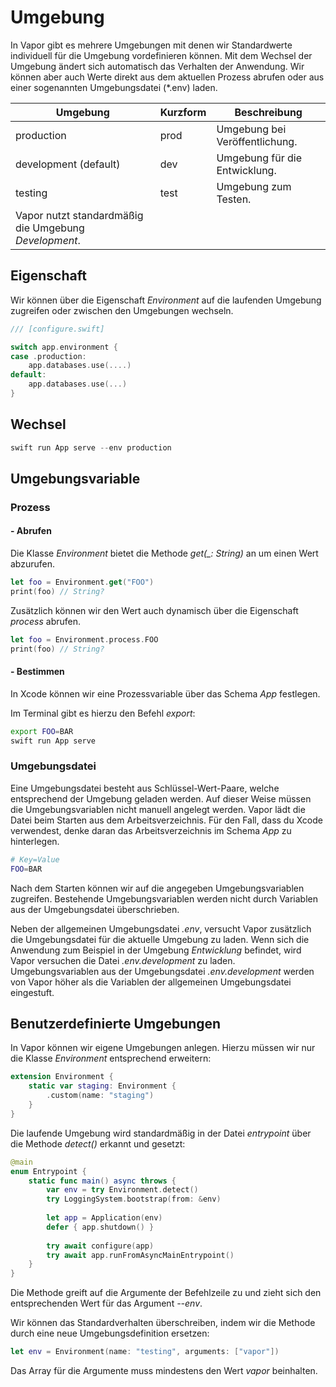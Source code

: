 # Umgebung

In Vapor gibt es mehrere Umgebungen mit denen wir Standardwerte individuell für die Umgebung vordefinieren können. Mit dem Wechsel der Umgebung ändert sich automatisch das Verhalten der Anwendung. Wir können aber auch Werte direkt aus dem aktuellen Prozess abrufen oder aus einer sogenannten Umgebungsdatei (*.env) laden.

| Umgebung              | Kurzform   | Beschreibung                                |
|-----------------------|------------|---------------------------------------------|
| production            | prod       | Umgebung bei Veröffentlichung.              |
| development (default) | dev        | Umgebung für die Entwicklung.               |
| testing               | test       | Umgebung zum Testen.                        |
| Vapor nutzt standardmäßig die Umgebung _Development_.                            |

## Eigenschaft

Wir können über die Eigenschaft _Environment_ auf die laufenden Umgebung zugreifen oder zwischen den Umgebungen wechseln.

```swift
/// [configure.swift]

switch app.environment {
case .production:
    app.databases.use(....)
default:
    app.databases.use(...)
}
```

## Wechsel

```swift
swift run App serve --env production
```

## Umgebungsvariable

### Prozess

#### - Abrufen

Die Klasse _Environment_ bietet die Methode *get(_: String)* an um einen Wert abzurufen.

```swift
let foo = Environment.get("FOO")
print(foo) // String?
```

Zusätzlich können wir den Wert auch dynamisch über die Eigenschaft _process_ abrufen.

```swift
let foo = Environment.process.FOO
print(foo) // String?
```

#### - Bestimmen

In Xcode können wir eine Prozessvariable über das Schema _App_ festlegen. 

Im Terminal gibt es hierzu den Befehl _export_:

```sh
export FOO=BAR
swift run App serve
```

### Umgebungsdatei

Eine Umgebungsdatei besteht aus Schlüssel-Wert-Paare, welche entsprechend der Umgebung geladen werden. Auf dieser Weise müssen die Umgebungsvariablen nicht manuell angelegt werden. Vapor lädt die Datei beim Starten aus dem Arbeitsverzeichnis. Für den Fall, dass du Xcode verwendest, denke daran das Arbeitsverzeichnis im Schema _App_ zu hinterlegen.

```sh
# Key=Value
FOO=BAR
```

Nach dem Starten können wir auf die angegeben Umgebungsvariablen zugreifen. Bestehende Umgebungsvariablen werden nicht durch Variablen aus der Umgebungsdatei überschrieben.

Neben der allgemeinen Umgebungsdatei _.env_, versucht Vapor zusätzlich die Umgebungsdatei für die aktuelle Umgebung zu laden. Wenn sich die Anwendung zum Beispiel in der Umgebung _Entwicklung_ befindet, wird Vapor versuchen die Datei _.env.development_ zu laden. Umgebungsvariablen aus der Umgebungsdatei _.env.development_ werden von Vapor höher als die Variablen der allgemeinen Umgebungsdatei eingestuft.

##  Benutzerdefinierte Umgebungen

In Vapor können wir eigene Umgebungen anlegen. Hierzu müssen wir nur die Klasse _Environment_  entsprechend erweitern:

```swift
extension Environment {
    static var staging: Environment {
        .custom(name: "staging")
    }
}
```

Die laufende Umgebung wird standardmäßig in der Datei _entrypoint_ über die Methode _detect()_ erkannt und gesetzt:

```swift
@main
enum Entrypoint {
    static func main() async throws {
        var env = try Environment.detect()
        try LoggingSystem.bootstrap(from: &env)
        
        let app = Application(env)
        defer { app.shutdown() }
        
        try await configure(app)
        try await app.runFromAsyncMainEntrypoint()
    }
}
```

Die Methode greift auf die Argumente der Befehlzeile zu und zieht sich den entsprechenden Wert für das Argument _--env_. 

Wir können das Standardverhalten überschreiben, indem wir die Methode durch eine neue Umgebungsdefinition ersetzen:

```swift
let env = Environment(name: "testing", arguments: ["vapor"])
```

Das Array für die Argumente muss mindestens den Wert _vapor_ beinhalten.
